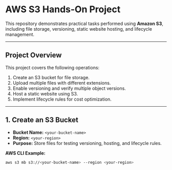 # AWS S3 Hands-On Project


This repository demonstrates practical tasks performed using **Amazon S3**, including file storage, versioning, static website hosting, and lifecycle management.

---

## **Project Overview**
This project covers the following operations:

1. Create an S3 bucket for file storage.
2. Upload multiple files with different extensions.
3. Enable versioning and verify multiple object versions.
4. Host a static website using S3.
5. Implement lifecycle rules for cost optimization.

---

## **1. Create an S3 Bucket**
- **Bucket Name:** `<your-bucket-name>`  
- **Region:** `<your-region>`  
- **Purpose:** Store files for testing versioning, hosting, and lifecycle rules.

**AWS CLI Example:**
```bash
aws s3 mb s3://<your-bucket-name> --region <your-region>


